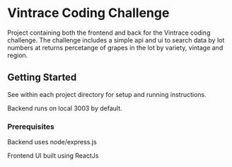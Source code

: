 # Vintrace Coding Challenge

Project containing both the frontend and back for the Vintrace coding challenge. The challenge includes a simple api and ui to search data by lot numbers at returns percetange of grapes in the lot by variety, vintage and region.

## Getting Started

See within each project directory for setup and running instructions.

Backend runs on local 3003 by default.

### Prerequisites

Backend uses node/express.js

Frontend UI built using ReactJs

